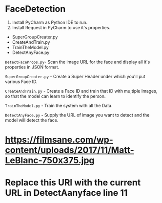 # FaceDetection

1) Install PyCharm as Python IDE to run.
2) Install Request in PyCharm to use it's properties.

* SuperGroupCreater.py
* CreateAndTrain.py
* TrainTheModel.py
* DetectAnyFace.py

`DetectFaceProps.py`- Scan the image URL for the face and display all it's properties in JSON format.

`SuperGroupCreater.py` - Create a Super Header under which you'll put various Face ID.

`CreateAndTrain.py` - Create a Face ID and train that ID with mu;tiple Images, so that the model can learn to identify the person.

`TrainTheModel.py` - Train the system with all the Data.

`DetectAnyFace.py` - Supply the URL of image you want to detect and the model will detect the face.

# https://filmsane.com/wp-content/uploads/2017/11/Matt-LeBlanc-750x375.jpg
# Replace this URl with the current URL in DetectAanyface line 11
